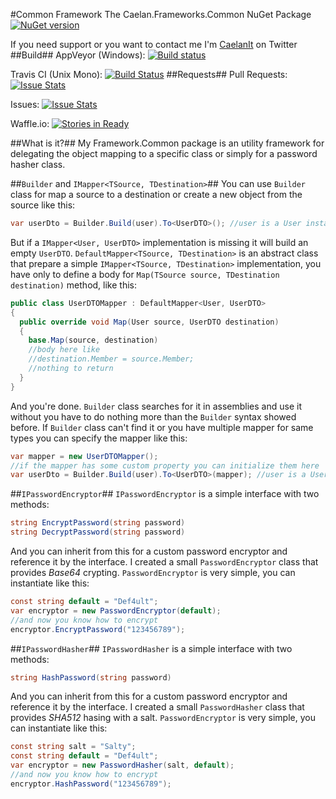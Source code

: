 #Common Framework
The Caelan.Frameworks.Common NuGet Package [![NuGet version](https://badge.fury.io/nu/Caelan.Frameworks.Common.svg)](http://badge.fury.io/nu/Caelan.Frameworks.Common)

If you need support or you want to contact me I'm [CaelanIt](https://twitter.com/CaelanIt) on Twitter
##Build##
AppVeyor (Windows): [![Build status](https://ci.appveyor.com/api/projects/status/0wi8iemmxy4xu986?svg=true)](https://ci.appveyor.com/project/matteobruni/caelan-frameworks-common)

Travis CI (Unix Mono): [![Build Status](https://travis-ci.org/Ar3sDevelopment/Caelan.Frameworks.Common.svg?branch=master)](https://travis-ci.org/Ar3sDevelopment/Caelan.Frameworks.Common)
##Requests##
Pull Requests: [![Issue Stats](http://issuestats.com/github/Ar3sDevelopment/Caelan.Frameworks.Common/badge/pr)](http://issuestats.com/github/Ar3sDevelopment/Caelan.Frameworks.Common)

Issues: [![Issue Stats](http://issuestats.com/github/Ar3sDevelopment/Caelan.Frameworks.Common/badge/issue)](http://issuestats.com/github/Ar3sDevelopment/Caelan.Frameworks.Common)

Waffle.io: [![Stories in Ready](https://badge.waffle.io/Ar3sDevelopment/Caelan.Frameworks.Common.png?label=ready&title=Ready)](https://waffle.io/Ar3sDevelopment/Caelan.Frameworks.Common)

##What is it?##
My Framework.Common package is an utility framework for delegating the object mapping to a specific class or simply for a password hasher class.

##`Builder` and `IMapper<TSource, TDestination>`##
You can use `Builder` class for map a source to a destination or create a new object from the source like this:
```csharp
var userDto = Builder.Build(user).To<UserDTO>(); //user is a User instance
```
But if a `IMapper<User, UserDTO>` implementation is missing it will build an empty `UserDTO`.
`DefaultMapper<TSource, TDestination>` is an abstract class that prepare a simple `IMapper<TSource, TDestination>` implementation, you have only to define a body for `Map(TSource source, TDestination destination)` method, like this:
```csharp
public class UserDTOMapper : DefaultMapper<User, UserDTO>
{
  public override void Map(User source, UserDTO destination)
  {
    base.Map(source, destination)
    //body here like
    //destination.Member = source.Member;
    //nothing to return
  }
}
```
And you're done. `Builder` class searches for it in assemblies and use it without you have to do nothing more than the `Builder` syntax showed before.
If `Builder` class can't find it or you have multiple mapper for same types you can specify the mapper like this:
```csharp
var mapper = new UserDTOMapper();
//if the mapper has some custom property you can initialize them here
var userDto = Builder.Build(user).To<UserDTO>(mapper); //user is a User instance
```

##`IPasswordEncryptor`##
`IPasswordEncryptor` is a simple interface with two methods:
```csharp
string EncryptPassword(string password)
string DecryptPassword(string password)
```
And you can inherit from this for a custom password encryptor and reference it by the interface.
I created a small `PasswordEncryptor` class that provides *Base64* crypting.
`PasswordEncryptor` is very simple, you can instantiate like this:
```csharp
const string default = "Def4ult";
var encryptor = new PasswordEncryptor(default);
//and now you know how to encrypt
encryptor.EncryptPassword("123456789");
```

##`IPasswordHasher`##
`IPasswordHasher` is a simple interface with two methods:
```csharp
string HashPassword(string password)
```
And you can inherit from this for a custom password encryptor and reference it by the interface.
I created a small `PasswordHasher` class that provides *SHA512* hasing with a salt.
`PasswordEncryptor` is very simple, you can instantiate like this:
```csharp
const string salt = "Salty";
const string default = "Def4ult";
var encryptor = new PasswordHasher(salt, default);
//and now you know how to encrypt
encryptor.HashPassword("123456789");
```
